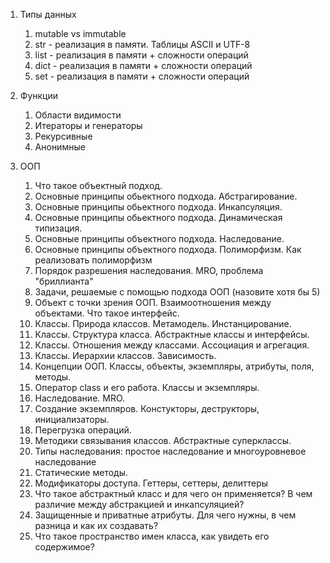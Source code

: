 1. Типы данных
   1. mutable vs immutable
   2. str - реализация в памяти. Таблицы ASCII и UTF-8
   3. list - реализация в памяти + сложности операций
   4. dict - реализация в памяти + сложности операций
   5. set - реализация в памяти + сложности операций

2. Функции
   1. Области видимости
   2. Итераторы и генераторы
   3. Рекурсивные
   4. Анонимные

3. ООП
   1. Что такое объектный подход.
   2. Основные принципы обьектного подхода. Абстрагирование.
   3. Основные принципы обьектного подхода. Инкапсуляция.
   4. Основные принципы обьектного подхода. Динамическая типизация.
   5. Основные принципы объектного подхода. Наследование.
   6. Основные принципы объектного подхода. Полиморфизм. Как реализовать полиморфизм
   7. Порядок разрешения наследования. MRO, проблема "бриллианта"
   8. Задачи, решаемые с помощью подхода ООП (назовите хотя бы 5)
   9. Объект с точки зрения ООП. Взаимоотношения между объектами. Что такое интерфейс.
   10. Классы. Природа классов. Метамодель. Инстанцирование.
   11. Классы. Структура класса. Абстрактные классы и интерфейсы.
   12. Классы. Отношения между классами. Ассоциация и агрегация.
   13. Классы. Иерархии классов. Зависимость.
   14. Концепции ООП. Классы, объекты, экземпляры, атрибуты, поля, методы.
   15. Оператор class и его работа. Классы и экземпляры.
   16. Наследование. MRO.
   17. Создание экземпляров. Констукторы, деструкторы, инициализаторы.
   18. Перегрузка операций.
   19. Методики связывания классов. Абстрактные суперклассы.
   20. Типы наследования: простое наследование и многоуровневое наследование
   21. Статические методы.
   22. Модификаторы доступа. Геттеры, сеттеры, делиттеры
   23. Что такое абстрактный класс и для чего он применяется? В чем различие между абстракцией и инкапсуляцией?
   24. Защищенные и приватные атрибуты. Для чего нужны, в чем разница и как их создавать?
   25. Что такое пространство имен класса, как увидеть его содержимое?